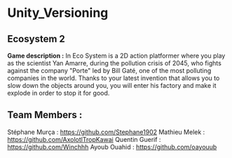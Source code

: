 # Unity_Versioning

## Ecosystem 2

**Game description :** In Eco System is a 2D action platformer where you play as the scientist Yan Amarre, during the pollution crisis of 2045, who fights against the company "Porte" 
led by Bill Gaté, one of the most polluting companies in the world. Thanks to your latest invention that allows you to slow down the objects around you, you will enter his factory 
and make it explode in order to stop it for good. 

## Team Members : 

Stéphane Murça : https://github.com/Stephane1902
Mathieu Melek :  https://github.com/AxolotlTropKawai
Quentin Guerif : https://github.com/Winchhh
Ayoub Ouahid : https://github.com/oayouub

